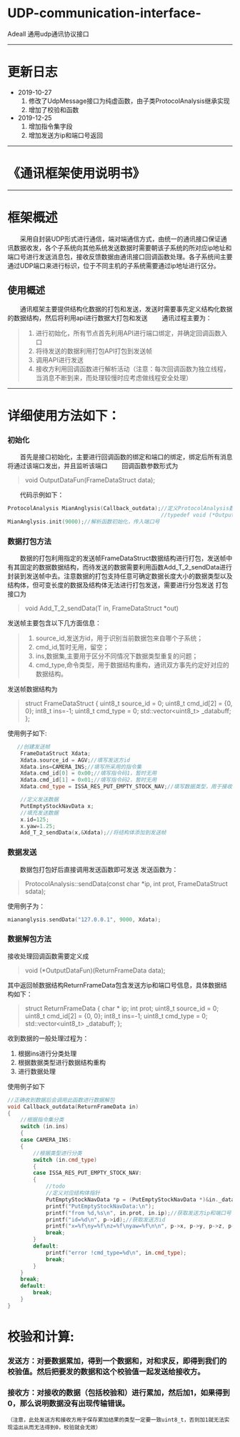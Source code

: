 <!--
 * @Author: Yaodecheng
 * @Date: 2019-10-26 13:39:25
 * @LastEditTime : 2020-02-08 18:08:23
 * @LastEditors  : Yaodecheng
 * @Description: ProtocolAnalysis
 * @FilePath: D:\Project\model\ProtocolAnalysis\README.md
 -->
# UDP-communication-interface-
Adeall 通用udp通讯协议接口

---

# 更新日志
* 2019-10-27
   1. 修改了UdpMessage接口为纯虚函数，由子类ProtocolAnalysis继承实现
   2. 增加了校验和函数
* 2019-12-25
   1. 增加指令集字段
   2. 增加发送方ip和端口号返回

---
# 《通讯框架使用说明书》
---
# 框架概述
&emsp;&emsp;采用自封装UDP形式进行通信，端对端通信方式，由统一的通讯接口保证通讯数据收发，各个子系统向其他系统发送数据时需要朝该子系统的所对应ip地址和端口号进行发送消息包，接收反馈数据由通讯接口回调函数处理。各子系统间主要通过UDP端口来进行标识，位于不同主机的子系统需要通过ip地址进行区分。
## 使用概述 
&emsp;&emsp;通讯框架主要提供结构化数据的打包和发送，发送时需要事先定义结构化数据的数据结构，然后将利用api进行数据大打包和发送
&emsp;&emsp;通讯过程主要为：
>1. 进行初始化，所有节点首先利用API进行端口绑定，并确定回调函数入口
>2. 将待发送的数据利用打包API打包到发送帧
>3. 调用API进行发送
>4. 接收方利用回调函数进行解析活动（注意：每次回调函数为独立线程，当消息不断到来，而处理较慢时应考虑做线程安全处理）
---
# 详细使用方法如下：
### 初始化
&emsp;&emsp;首先是接口初始化，主要进行回调函数的绑定和端口的绑定，绑定后所有消息将通过该端口发出，并且监听该端口
&emsp;&emsp;回调函数参数形式为
>void OutputDataFun(FrameDataStruct data);

&emsp;&emsp;代码示例如下：
```c++
ProtocolAnalysis MianAnglysis(Callback_outdata);//定义ProtocolAnalysis数据分析类，传入Callback_outdata自定义解包函数
                                                //typedef void (*OutputDataFun)(FrameDataStruct data);
MianAnglysis.init(9000);//解析函数初始化，传入端口号
```
### 数据打包方法
&emsp;&emsp;数据的打包利用指定的发送帧FrameDataStruct数据结构进行打包，发送帧中有其固定的数据数据结构，而待发送的数据需要利用函数Add_T_2_sendData进行封装到发送帧中去。注意数据的打包支持任意可确定数据长度大小的数据类型以及结构体，但可变长度的数据及结构体无法进行打包发送，需要进行分包发送
打包接口为
>void Add_T_2_sendData(T in, FrameDataStruct *out)

发送帧主要包含以下几方面信息：
>1. source_id,发送方id，用于识别当前数据包来自哪个子系统；
>2. cmd_id,暂时无用，留空；
>3. ins,数据集,主要用于区分不同情况下数据类型重复的问题；
>4. cmd_type,命令类型，用于数据结构重构，通讯双方事先约定好对应的数据结构。

发送帧数据结构为
>struct FrameDataStruct
{
    uint8_t source_id = 0;
    uint8_t cmd_id[2] = {0, 0};
    int8_t ins=-1;
    uint8_t cmd_type = 0;
    std::vector<uint8_t> _databuff;
};

使用例子如下:
```c++
   //创建发送帧
    FrameDataStruct Xdata;
    Xdata.source_id = AGV;//填写发送方id
    Xdata.ins=CAMERA_INS;//填写所采用的指令集
    Xdata.cmd_id[0] = 0x00;//填写指令码1，暂时无用
    Xdata.cmd_id[1] = 0x01;//填写指令码2，暂时无用
    Xdata.cmd_type = ISSA_RES_PUT_EMPTY_STOCK_NAV;//填写数据类型，用于接收方解析

    //定义发送数据
    PutEmptyStockNavData x;
    //填充发送数据
    x.id=125;
    x.yaw=1.25;
    Add_T_2_sendData(x,&Xdata);//将结构体添加到发送帧
```
### 数据发送
&emsp;&emsp;数据包打包好后直接调用发送函数即可发送
发送函数为：
>ProtocolAnalysis::sendData(const char *ip, int prot, FrameDataStruct sdata);

使用例子为：
```c++
miananglysis.sendData("127.0.0.1", 9000, Xdata);
```
### 数据解包方法
接收处理回调函数需要定义成
>void (*OutputDataFun)(ReturnFrameData data);

其中返回帧数据结构ReturnFrameData包含发送方ip和端口号信息，具体数据结构如下：
>struct ReturnFrameData
{
    char * ip;
    int prot;
    uint8_t source_id = 0;
    uint8_t cmd_id[2] = {0, 0};
    int8_t ins=-1;
    uint8_t cmd_type = 0;
    std::vector<uint8_t> _databuff;
};

收到数据的一般处理过程为：
1. 根据ins进行分类处理
2. 根据数据类型进行数据结构重构
3. 进行数据处理

使用例子如下
```c++
//正确收到数据后会调用此函数进行数据解包
void Callback_outdata(ReturnFrameData in)
{
    //根据指令集分类
    switch (in.ins)
    {
    case CAMERA_INS:
    {
        //根据类型进行分类
        switch (in.cmd_type)
        {
        case ISSA_RES_PUT_EMPTY_STOCK_NAV:
        {
            //todo
            //定义对应结构体指针
            PutEmptyStockNavData *p = (PutEmptyStockNavData *)&in._databuff[0];
            printf("PutEmptyStockNavData:\n");
            printf("from %d,%s\n", in.prot, in.ip);//获取发送方ip和端口号
            printf("id=%d\n", p->id);//获取发送方id
            printf("x=%f\ny=%f\nz=%f\nyaw=%f\n\n", p->x, p->y, p->z, p->yaw);//获取数据
            break;
        }
        default:
            printf("error !cmd_type=%d\n", in.cmd_type);
            break;
        }
    }
    break;
    default:
        break;
    }
}
```

# 校验和计算:
### 发送方：对要数据累加，得到一个数据和，对和求反，即得到我们的校验值。然后把要发的数据和这个校验值一起发送给接收方。
### 接收方：对接收的数据（包括校验和）进行累加，然后加1，如果得到0，那么说明数据没有出现传输错误。
    （注意，此处发送方和接收方用于保存累加结果的类型一定要一致uint8_t，否则加1就无法实现溢出从而无法得到0，校验就会无效）
